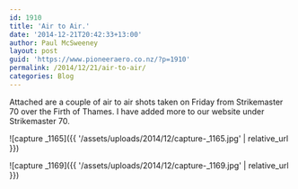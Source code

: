 ```yaml
---
id: 1910
title: 'Air to Air.'
date: '2014-12-21T20:42:33+13:00'
author: Paul McSweeney
layout: post
guid: 'https://www.pioneeraero.co.nz/?p=1910'
permalink: /2014/12/21/air-to-air/
categories: Blog
---
```


Attached are a couple of air to air shots taken on Friday from Strikemaster 70 over the Firth of Thames. I have added more to our website under Strikemaster 70.

![capture _1165]({{ '/assets/uploads/2014/12/capture-_1165.jpg' | relative_url }})

![capture _1169]({{ '/assets/uploads/2014/12/capture-_1169.jpg' | relative_url }})
